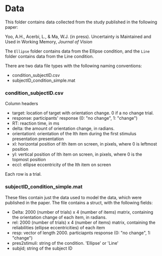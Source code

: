 # Data

This folder contains data collected from the study published in the following paper:

Yoo, A.H., Acerbi, L., & Ma, W.J. (in press). Uncertainty is Maintained and Used in Working Memory, *Journal of Vision*

The `Ellipse` folder contains data from the Ellipse condition, and the `Line` folder contains data from the Line condition. 

There are two data file types with the following naming conventions:
- condition_subjectID.csv
- subjectID_condition_simple.mat

### condition_subjectID.csv 

Column headers
- target: location of target with orientation change. 0 if a no change trial.
- response: participants' response (0: "no change", 1: "change")
- RT: reaction time, in ms
- delta: the amount of orientation change, in radians. 
- orientationI: orientation of the Ith item during the first stimulus presentation
presentation
- xI: horizontal position of Ith item on screen, in pixels, where 0 is leftmost position
- yI: vertical position of Ith item on screen, in pixels, where 0 is the topmost position
- eccI: ellipse eccentricity of the Ith item on screen

Each row is a trial.

### subjectID_condition_simple.mat
These files contain just the data used to model the data, which were published in the paper. The file contains a struct, with the following fields:
- Delta: 2000 (number of trials) x 4 (number of items) matrix, containing the orientation change of each item, in radians.
- rel: 2000 (number of trials) x 4 (number of items) matrix, containing the reliabilities (ellipse eccentricities) of each item
- resp: vector of length 2000. particiapnts response (0: "no change", 1: "change")
- pres2stimuli: string of the condition. 'Ellipse' or 'Line'
- subjid; string of the subject ID